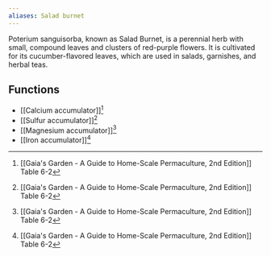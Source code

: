 ```yaml
---
aliases: Salad burnet
---
```

Poterium sanguisorba, known as Salad Burnet, is a perennial herb with small, compound leaves and clusters of red-purple flowers. It is cultivated for its cucumber-flavored leaves, which are used in salads, garnishes, and herbal teas.

## Functions
- [[Calcium accumulator]][^1]
- [[Sulfur accumulator]][^1]
- [[Magnesium accumulator]][^1]
- [[Iron accumulator]][^1]


[^1]: [[Gaia's Garden - A Guide to Home-Scale Permaculture, 2nd Edition]] Table 6-2
